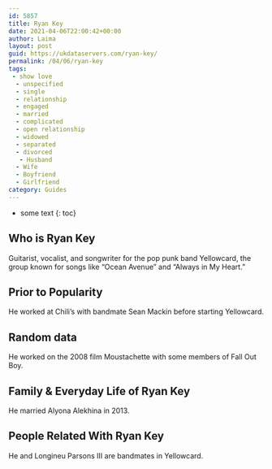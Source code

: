 ```yaml
---
id: 5857
title: Ryan Key
date: 2021-04-06T22:00:42+00:00
author: Laima
layout: post
guid: https://ukdataservers.com/ryan-key/
permalink: /04/06/ryan-key
tags:
 - show love
  - unspecified
  - single
  - relationship
  - engaged
  - married
  - complicated
  - open relationship
  - widowed
  - separated
  - divorced
   - Husband
  - Wife
  - Boyfriend
  - Girlfriend
category: Guides
---
```


* some text
{: toc}


## Who is Ryan Key
                  
                  
                  
Guitarist, vocalist, and songwriter for the pop punk band Yellowcard, the group known for songs like &#8220;Ocean Avenue&#8221; and &#8220;Always in My Heart.&#8221;
                  
              
            
              
            
                
                
                
## Prior to Popularity
                  
                  
                  
He worked at Chili&#8217;s with bandmate Sean Mackin before starting Yellowcard.
                  
              
            
              
            
                
                
                
## Random data
                  
                  
                  
He worked on the 2008 film Moustachette with some members of Fall Out Boy.
                  
              
            
              
            
                
                
                
## Family & Everyday Life of Ryan Key
                  
                  
                  
He married Alyona Alekhina in 2013.
                  
              
            
              
            
                
                
                
## People Related With Ryan Key
                  
                  
                  
He and Longineu Parsons III are bandmates in Yellowcard.
                  
              
            
              
            
                
              
            
              
              
            
            
              
            
          
          
          